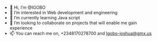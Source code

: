 - 👋 Hi, I’m @IGOBO
- 👀 I’m interested in Web development and engineering
- 🌱 I’m currently learning Java script 
- 💞️ I’m looking to collaborate on projects that will enable me gain experience 
- 📫 You can reach me on, +2348170278700 and Igobo-joshua@gmx.us 

<!---
IGOBO/IGOBO is a ✨ special ✨ repository because its `README.md` (this file) appears on your GitHub profile.
You can click the Preview link to take a look at your changes.
--->

